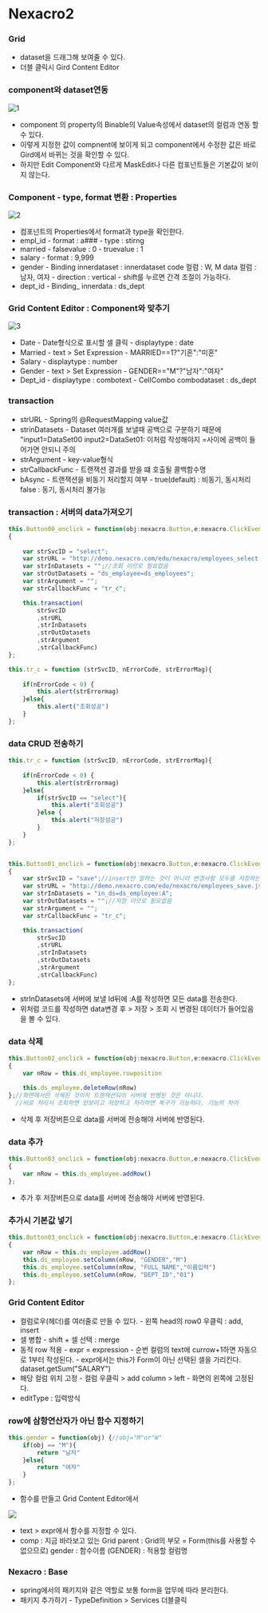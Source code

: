 # Nexacro2

### Grid

* dataset을 드래그해 보여줄 수 있다.
* 더블 클릭시 Gird Content Editor

### component와 dataset연동

![1](../../.gitbook/assets/1%20%28120%29.png)

* component 의 property의 Binable의 Value속성에서 dataset의 컬럼과 연동 할 수 있다.
* 이렇게 지정한 값이 compnent에 보이게 되고 component에서 수정한 값은 바로 Gird에서 바뀌는 것을 확인할 수 있다.
* 하지만 Edit Component와 다르게 MaskEdit나 다른 컴포넌트들은 기본값이 보이지 않는다.

### Component - type, format 변환 : Properties

![2](../../.gitbook/assets/2%20%2894%29.png)

* 컴포넌트의 Properties에서 format과 type을 확인한다.
* empl\_id - format : a\#\#\# - type : stirng
* married - falsevalue : 0 - truevalue : 1
* salary - format : 9,999
* gender - Binding   innerdataset : innerdataset   code 컬럼 : W, M   data 컬럼 : 남자, 여자 - direction : vertical - shift를 누르면 간격 조절이 가능하다.
* dept_id - Binding_   innerdata : ds\_dept

### Grid Content Editor : Component와 맞추기

![3](../../.gitbook/assets/3%20%2871%29.png)

* Date - Date형식으로 표시할 셀 클릭 - displaytype : date
* Married - text &gt; Set Expression - MARRIED==1?"기혼":"미혼"
* Salary - displaytype : number
* Gender - text &gt; Set Expression - GENDER=="M"?"남자":"여자"
* Dept\_id - displaytype : combotext - CellCombo   combodataset : ds\_dept

### transaction

* strURL  - Spring의 @RequestMapping value값
* strinDatasets - Dataset 여러개를 보낼때 공백으로 구분하기 때문에    "input1=DataSet00 input2=DataSet01:   이처럼 작성해야지 =사이에 공백이 들어가면 안되니 주의 
* strArgument - key-value형식
* strCallbackFunc - 트랜잭션 결과를 받을 떄 호출될 콜백함수명
* bAsync - 트랜잭션을 비동기 처리할지 여부 - true\(default\) : 비동기, 동시처리   false : 동기, 동시처리 불가능 

### transaction : 서버의 data가져오기

```javascript
this.Button00_onclick = function(obj:nexacro.Button,e:nexacro.ClickEventInfo)
{
	
	var strSvcID = "select";
	var strURL = "http://demo.nexacro.com/edu/nexacro/employees_select.jsp";
	var strInDatasets = "";//조회 이므로 필요없음
	var strOutDatasets = "ds_employee=ds_employees";
	var strArgument = "";
	var strCallbackFunc = "tr_c";

	this.transaction(
		strSvcID
		,strURL
		,strInDatasets
		,strOutDatasets
		,strArgument
		,strCallbackFunc)
};

this.tr_c = function (strSvcID, nErrorCode, strErrorMag){
	
	if(nErrorCode < 0) {
		this.alert(strErrormag)
	}else{
		this.alert("조회성공")
	}
};
```

### data CRUD 전송하기

```javascript
this.tr_c = function (strSvcID, nErrorCode, strErrorMag){
	
	if(nErrorCode < 0) {
		this.alert(strErrormag)
	}else{
		if(strSvcID == "select"){
			this.alert("조회성공")
		}else {
			this.alert("저장성공")
		}
	}
};


this.Button01_onclick = function(obj:nexacro.Button,e:nexacro.ClickEventInfo)
{
	var strSvcID = "save";//insert만 말하는 것이 아니라 변경사항 모두를 저장하는 것
	var strURL = "http://demo.nexacro.com/edu/nexacro/employees_save.jsp";
	var strInDatasets = "in_ds=ds_employee:A";
	var strOutDatasets = "";//저장 이므로 필요없음
	var strArgument = "";
	var strCallbackFunc = "tr_c";

	this.transaction(
		strSvcID
		,strURL
		,strInDatasets
		,strOutDatasets
		,strArgument
		,strCallbackFunc)
};
```

* strInDatasets에 서버에 보낼 Id뒤에 :A를 작성하면 모든 data를 전송한다.
* 위처럼 코드를 작성하면 data변경 후 &gt; 저장 &gt; 조회 시 변경된 데이터가 들어있음을 볼 수 있다.

### data 삭제

```javascript
this.Button02_onclick = function(obj:nexacro.Button,e:nexacro.ClickEventInfo)
{
	var nRow = this.ds_employee.rowposition
	
	this.ds_employee.deleteRow(nRow)
};//화면에서만 삭제된 것이지 트랜잭션되어 서버에 반영된 것은 아니다.
  //바로 처리시 조회하면 안보이고 저장하고 처리하면 복구가 가능하다. 기능의 차이
```

* 삭제 후 저장버튼으로 data를 서버에 전송해야 서버에 반영된다.

### data 추가

```javascript
this.Button03_onclick = function(obj:nexacro.Button,e:nexacro.ClickEventInfo)
{
	var nRow = this.ds_employee.addRow()
};
```

* 추가 후 저장버튼으로 data를 서버에 전송해야 서버에 반영된다.

### 추가시 기본값 넣기

```javascript
this.Button03_onclick = function(obj:nexacro.Button,e:nexacro.ClickEventInfo)
{
	var nRow = this.ds_employee.addRow()
	this.ds_employee.setColumn(nRow, "GENDER","M")
	this.ds_employee.setColumn(nRow, "FULL_NAME","이름입력")
	this.ds_employee.setColumn(nRow, "DEPT_ID","01")
};
```

### Grid Content Editor 

* 컬럼로우\(헤더\)를 여러줄로 만들 수 있다. - 왼쪽 head의 row0 우클릭 : add, insert
* 셀 병합 - shift + 셀 선택 : merge
* 동적 row 적용 - expr = expression - 순번 컬럼의 text에 currow+1하면 자동으로 1부터 작성된다. - expr에서는 this가 Form이 아닌 선택된 셀을 가리킨다.      dataset.getSum\("SALARY"\)
* 해당 컬럼 위치 고정 - 컬럼 우클릭 &gt; add column &gt; left - 화면의 왼쪽에 고정된다.
* editType : 입력방식

### row에 삼항연산자가 아닌 함수 지정하기

```javascript
this.gender = function(obj) {//obj="M"or"W"
	if(obj == "M"){
		return "남자"
	}else{
		return "여자"
	}
};
```

* 함수를 만들고 Grid Content Editor에서 

![](../../.gitbook/assets/1%20%28119%29.png)

* text &gt; expr에서 함수를 지정할 수 있다.
* comp : 지금 바라보고 있는 Grid parent : Grid의 부모 = Form\(this를 사용할 수 없으므로\) gender : 함수이름 \(GENDER\) : 적용할 컬럼명

### Nexacro : Base

* spring에서의 패키지와 같은 역할로 보통 form을 업무에 따라 분리한다.
* 패키지 추가하기 - TypeDefinition &gt; Services 더블클릭



